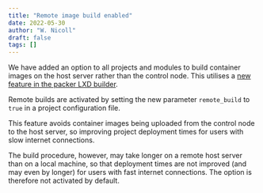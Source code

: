 ```yaml
---
title: "Remote image build enabled"
date: 2022-05-30
author: "W. Nicoll"
draft: false
tags: []
---
```

<!--
SPDX-FileCopyrightText: 2022 Wilfred Nicoll <xyzroller@rollyourown.xyz>
SPDX-License-Identifier: CC-BY-SA-4.0
-->

We have added an option to all projects and modules to build container images on the host server rather than the control node. This utilises a [new feature in the packer LXD builder](https://github.com/hashicorp/packer-plugin-lxd/pull/40).

Remote builds are activated by setting the new parameter `remote_build` to `true` in a project configuration file.

This feature avoids container images being uploaded from the control node to the host server, so improving project deployment times for users with slow internet connections.

The build procedure, however, may take longer on a remote host server than on a local machine, so that deployment times are not improved (and may even by longer) for users with fast internet connections. The option is therefore not activated by default.
